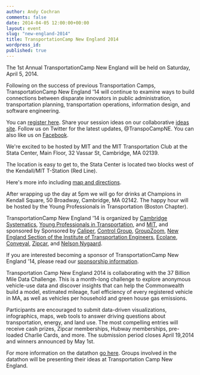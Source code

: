 ```yaml
---
author: Andy Cochran
comments: false
date: 2014-04-05 12:00:00+00:00
layout: event
slug: "new-england-2014"
title: TransportationCamp New England 2014
wordpress_id:
published: true
---
```


The 1st Annual TransportationCamp New England will be held on Saturday, April 5, 2014.

Following on the success of previous Transportation Camps, TransportationCamp New England '14 will continue to examine ways to build connections between disparate innovators in public administration, transportation planning, transportation operations, information design, and software engineering.

You can [register here](http://www.eventbrite.com/e/transportation-camp-new-england-14-tickets-10281011783). Share your session ideas on our collaborative [ideas site](http://ideas.transportationcamp.org). Follow us on Twitter for the latest updates, @TranspoCampNE. You can also like us on [Facebook](https://www.facebook.com/pages/TransportationCamp-New-England/219391578269518).

We're excited to be hosted by MIT and the MIT Transportation Club at the Stata Center, Main Floor, 32 Vassar St, Cambridge, MA 02139.

The location is easy to get to, the Stata Center is located two blocks west of the Kendall/MIT T-Station (Red Line).

Here's more info including [map and directions](http://www.gbcacm.org/venues/cambridge/mit-building-32-stata-center.html).

After wrapping up the day at 5pm we will go for drinks at Champions in Kendall Square, 50 Broadway, Cambridge, MA 02142. The happy hour will be hosted by the Young Professionals in Transportation (Boston Chapter).

TransportationCamp New England '14 is organized by [Cambridge Systematics](http://www.camsys.com), [Young Professionals in Transportation](http://yptransportation.org/), and [MIT](http://web.mit.edu/), and sponsored by Sponsored by [Caliper](www.caliper.com), [Control Group](http://www.controlgroup.com), [GroupZoom](http://www.groupzoom.com/), [New England Section of the Institute of Transportation Engineers](http://www.neite.org/), [Ecolane](http://www.ecolane.com), [Conveyal](http://www.conveyal.com), [Zipcar](http://www.zipcar.com), and [Nelson Nygaard](http://www.nelsonnygaard.com/).

If you are interested becoming a sponsor of TransportationCamp New England '14, please read our [sponsorship information](https://www.dropbox.com/s/cxxtdk95gr2a5jw/Transpocamp%20Flyer_Sponsor%20NE%202014.pdf).

Transportation Camp New England 2014 is collaborating with the 37 Billion Mile Data Challenge.  This is a month-long challenge to explore anonymous vehicle-use data and discover insights that can help the Commonwealth build a model, estimated mileage, fuel efficiency of every registered vehicle in MA, as well as vehicles per household and green house gas emissions.

Participants are encouraged to submit data-driven visualizations, infographics, maps, web tools to answer driving questions about transportation, energy, and land use. The most compelling entries will receive cash prizes, Zipcar memberships, Hubway memberships, pre-loaded Charlie Cards, and more. The submission period closes April 19,2014 and winners announced by May 1st.

For more information on the datathon [go here](http://www.37billionmilechallenge.org). Groups involved in the datathon will be presenting their ideas at Transportation Camp New England.
